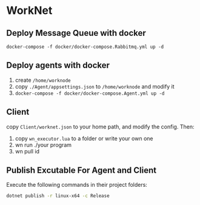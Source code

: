# WorkNet

## Deploy Message Queue with docker
`docker-compose -f docker/docker-compose.Rabbitmq.yml up -d`


## Deploy agents with docker
1. create `/home/worknode`
2. copy `./Agent/appsettings.json` to `/home/worknode` and modify it
3. `docker-compose -f docker/docker-compose.Agent.yml up -d`

## Client

copy `Client/worknet.json` to your home path, and modify the config. Then:

1. copy `wn_executor.lua` to a folder or write your own one
2. wn run ./your program
3. wn pull id

## Publish Excutable For Agent and Client

Execute the following commands in their project folders:

```bash
dotnet publish -r linux-x64 -c Release
```
